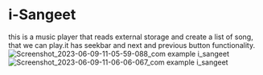# i-Sangeet

this is  a music player that reads external storage and create a list of song, that we can play.it has seekbar and next and previous button functionality.![Screenshot_2023-06-09-11-05-59-088_com example i_sangeet](https://github.com/suvendu021/i-Sangeet/assets/102411414/7d5a29aa-1aa3-4554-93a8-04eca0eaf202)
![Screenshot_2023-06-09-11-06-06-067_com example i_sangeet](https://github.com/suvendu021/i-Sangeet/assets/102411414/93e48e11-8feb-403a-b996-59c27c4fe46d)
